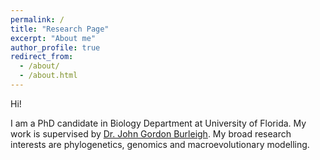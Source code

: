 ```yaml
---
permalink: /
title: "Research Page"
excerpt: "About me"
author_profile: true
redirect_from: 
  - /about/
  - /about.html
---
```

Hi!

I am a PhD candidate in Biology Department at University of Florida. My work is supervised by [Dr. John Gordon Burleigh](https://biology.ufl.edu/gburleigh/). My broad research interests are phylogenetics, genomics and macroevolutionary modelling. 




